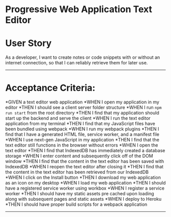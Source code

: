 # Progressive Web Application Text Editor

# User Story 
As a developer, I want to create notes or code snippets with or without an internet connection, so that I can reliably retrieve them for later use.
***

# Acceptance Criteria:
 *GIVEN a text editor web application
 *WHEN I open my application in my editor
 *THEN I should see a client server folder structure
 *WHEN I run `npm run start` from the root directory
 *THEN I find that my application should start up the backend and serve the client
 *WHEN I run the text editor application from my terminal
 *THEN I find that my JavaScript files have been bundled using webpack
 *WHEN I run my webpack plugins
 *THEN I find that I have a generated HTML file, service worker, and a manifest file
 *WHEN I use next-gen JavaScript in my application
 *THEN I find that the text editor still functions in the browser without errors
 *WHEN I open the text editor
 *THEN I find that IndexedDB has immediately created a database storage
 *WHEN I enter content and subsequently click off of the DOM window
 *THEN I find that the content in the text editor has been saved with IndexedDB
 *WHEN I reopen the text editor after closing it
 *THEN I find that the content in the text editor has been retrieved from our IndexedDB
 *WHEN I click on the Install button
 *THEN I download my web application as an icon on my desktop
 *WHEN I load my web application
 *THEN I should have a registered service worker using workbox
 *WHEN I register a service worker
 *THEN I should have my static assets pre cached upon loading along with subsequent pages and static assets
 *WHEN I deploy to Heroku
 *THEN I should have proper build scripts for a webpack application
 ***